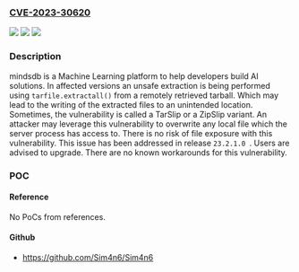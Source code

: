 ### [CVE-2023-30620](https://cve.mitre.org/cgi-bin/cvename.cgi?name=CVE-2023-30620)
![](https://img.shields.io/static/v1?label=Product&message=mindsdb&color=blue)
![](https://img.shields.io/static/v1?label=Version&message=%3D%20%3C%2023.2.1.0%20%20&color=brighgreen)
![](https://img.shields.io/static/v1?label=Vulnerability&message=CWE-22%3A%20Improper%20Limitation%20of%20a%20Pathname%20to%20a%20Restricted%20Directory%20('Path%20Traversal')&color=brighgreen)

### Description

mindsdb is a Machine Learning platform to help developers build AI solutions. In affected versions an unsafe extraction is being performed using `tarfile.extractall()` from a remotely retrieved tarball. Which may lead to the writing of the extracted files to an unintended location. Sometimes, the vulnerability is called a TarSlip or a ZipSlip variant. An attacker may leverage this vulnerability to overwrite any local file which the server process has access to. There is no risk of file exposure with this vulnerability. This issue has been addressed in release `23.2.1.0 `. Users are advised to upgrade. There are no known workarounds for this vulnerability.

### POC

#### Reference
No PoCs from references.

#### Github
- https://github.com/Sim4n6/Sim4n6

